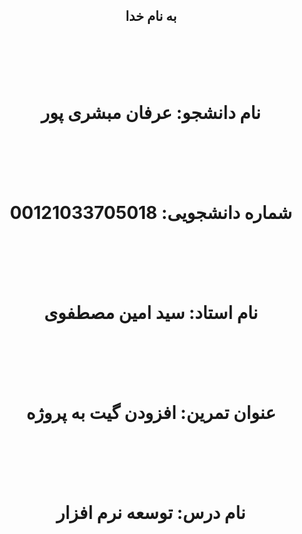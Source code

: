 <br><br>
<h2 align="center"> به نام خدا </h2>
<br><br><br><br>
<h1 align="center"> نام دانشجو: عرفان مبشری پور </h1>
<br><br><br><br>
<h1 align="center"> شماره دانشجویی: 00121033705018 </h1>
<br><br><br><br>
<h1 align="center"> نام استاد: سید امین مصطفوی </h1>
<br><br><br><br>
<h1 align="center"> عنوان تمرین: افزودن گیت به پروژه </h1>
<br><br><br><br>
<h1 align="center"> نام درس: توسعه نرم افزار </h1>
